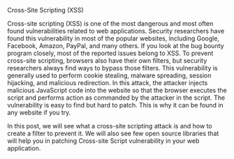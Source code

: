 Cross-Site Scripting (XSS)

Cross-site scripting (XSS) is one of the most dangerous and most often found vulnerabilities related to web applications. Security researchers have found this vulnerability in most of the popular websites, including Google, Facebook, Amazon, PayPal, and many others. If you look at the bug bounty program closely, most of the reported issues belong to XSS. To prevent cross-site scripting, browsers also have their own filters, but security researchers always find ways to bypass those filters. This vulnerability is generally used to perform cookie stealing, malware spreading, session hijacking, and malicious redirection. In this attack, the attacker injects malicious JavaScript code into the website so that the browser executes the script and performs action as commanded by the attacker in the script. The vulnerability is easy to find but hard to patch. This is why it can be found in any website if you try.

In this post, we will see what a cross-site scripting attack is and how to create a filter to prevent it. We will also see few open source libraries that will help you in patching Cross-site Script vulnerability in your web application.

